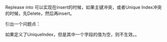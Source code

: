 Replease into 可以实现在insert的时候，如果主键冲突，或者Unique Index冲突的时候，先Delete，然后再insert。

引出一个问题点：

如果定义了UniqueIndex，但是其中一个字段的值为空，则不生效。。

